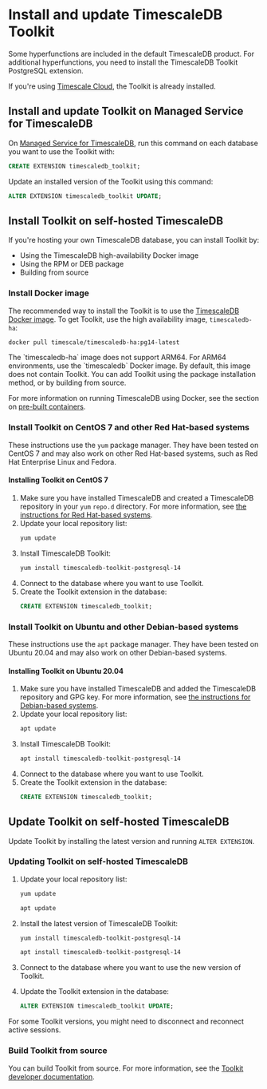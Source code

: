# Install and update TimescaleDB Toolkit
Some hyperfunctions are included in the default TimescaleDB product. For
additional hyperfunctions, you need to install the TimescaleDB Toolkit PostgreSQL
extension.

If you're using [Timescale Cloud][cloud], the Toolkit is already installed.

## Install and update Toolkit on Managed Service for TimescaleDB
On [Managed Service for TimescaleDB][mst], run this command on each database you
want to use the Toolkit with:
```sql
CREATE EXTENSION timescaledb_toolkit;
```

Update an installed version of the Toolkit using this command:
```sql
ALTER EXTENSION timescaledb_toolkit UPDATE;
```

## Install Toolkit on self-hosted TimescaleDB
If you're hosting your own TimescaleDB database, you can install Toolkit by:
*   Using the TimescaleDB high-availability Docker image
*   Using the RPM or DEB package
*   Building from source

### Install Docker image

The recommended way to install the Toolkit is to use the
[TimescaleDB Docker image](https://github.com/timescale/timescaledb-docker-ha).
To get Toolkit, use the high availability image, `timescaledb-ha`:
```bash
docker pull timescale/timescaledb-ha:pg14-latest
```

<highlight type="important">
The `timescaledb-ha` image does not support ARM64. For ARM64 environments, use the
`timescaledb` Docker image. By default, this image does not contain Toolkit. You can add
Toolkit using the package installation method, or by building from source.
</highlight>

For more information on running TimescaleDB using Docker, see the section on
[pre-built containers][docker-install].

### Install Toolkit on CentOS 7 and other Red Hat-based systems

These instructions use the `yum` package manager. They have been tested on CentOS 7
and may also work on other Red Hat-based systems, such as Red Hat Enterprise Linux and Fedora.

<procedure>

#### Installing Toolkit on CentOS 7

1.  Make sure you have installed TimescaleDB and created a TimescaleDB
    repository in your `yum` `repo.d` directory. For more information, see [the
    instructions for Red Hat-based systems][red-hat-install].
1.  Update your local repository list:
    ```bash
    yum update
    ```
1.  Install TimescaleDB Toolkit:
    ```bash
    yum install timescaledb-toolkit-postgresql-14
    ```
1.  Connect to the database where you want to use Toolkit.
1.  Create the Toolkit extension in the database:
    ```sql
    CREATE EXTENSION timescaledb_toolkit;
    ```

</procedure>

### Install Toolkit on Ubuntu and other Debian-based systems

These instructions use the `apt` package manager. They have been tested on Ubuntu 20.04
and may also work on other Debian-based systems.

<procedure>

#### Installing Toolkit on Ubuntu 20.04

1.  Make sure you have installed TimescaleDB and added the TimescaleDB
    repository and GPG key. For more information, see [the instructions for
    Debian-based systems][debian-install].
1.  Update your local repository list:
    ```bash
    apt update
    ```
1.  Install TimescaleDB Toolkit:
    ```bash
    apt install timescaledb-toolkit-postgresql-14
    ```
1.  Connect to the database where you want to use Toolkit.
1.  Create the Toolkit extension in the database:
    ```sql
    CREATE EXTENSION timescaledb_toolkit;
    ```

</procedure>

## Update Toolkit on self-hosted TimescaleDB

Update Toolkit by installing the latest version and running `ALTER EXTENSION`.

<procedure>

### Updating Toolkit on self-hosted TimescaleDB

1.  Update your local repository list:

    <terminal>

    <tab label='CentOS 7'>

    ```bash
    yum update
    ```

    </tab>

    <tab label='Debian'>

    ```bash
    apt update
    ```

    </tab>

    </terminal>

1.  Install the latest version of TimescaleDB Toolkit:

    <terminal>

    <tab label='CentOS 7'>

    ```bash
    yum install timescaledb-toolkit-postgresql-14
    ```

    </tab>

    <tab label='Debian'>

    ```bash
    apt install timescaledb-toolkit-postgresql-14
    ```

    </tab>

    </terminal>
    
1.  Connect to the database where you want to use the new version of Toolkit.
1.  Update the Toolkit extension in the database:
    ```sql
    ALTER EXTENSION timescaledb_toolkit UPDATE;
    ```

<highlight type="note">
For some Toolkit versions, you might need to disconnect and reconnect active
sessions.
</highlight>

</procedure>

### Build Toolkit from source
You can build Toolkit from source. For more information, see the [Toolkit
developer documentation][toolkit-gh-docs].

[cloud]: /cloud/:currentVersion:/
[debian-install]: /install/:currentVersion:/self-hosted/installation-debian/
[docker-install]: /install/:currentVersion:/installation-docker/
[mst]: /mst/:currentVersion:/
[red-hat-install]: /install/:currentVersion:/self-hosted/installation-redhat/
[rust-install]: https://www.rust-lang.org/tools/install
[toolkit-gh-docs]: https://github.com/timescale/timescaledb-toolkit#-installing-from-source
